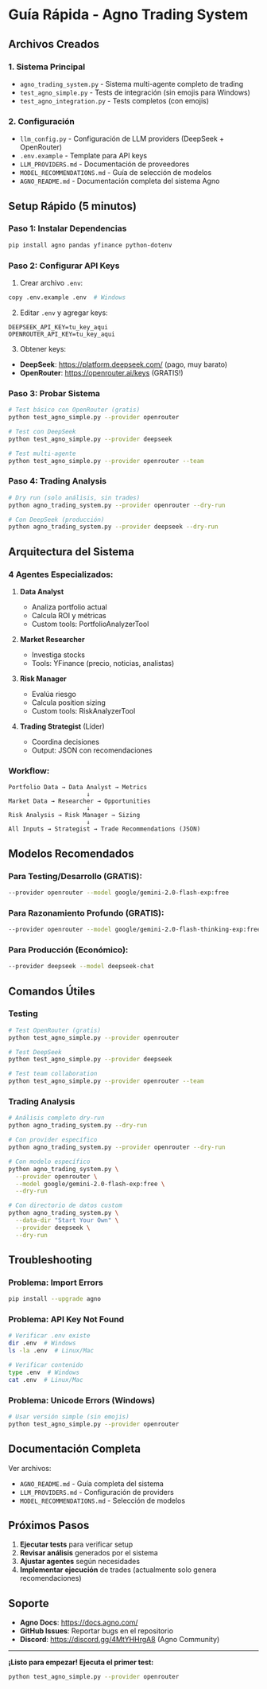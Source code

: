 # Guía Rápida - Agno Trading System

## Archivos Creados

### 1. Sistema Principal
- `agno_trading_system.py` - Sistema multi-agente completo de trading
- `test_agno_simple.py` - Tests de integración (sin emojis para Windows)
- `test_agno_integration.py` - Tests completos (con emojis)

### 2. Configuración
- `llm_config.py` - Configuración de LLM providers (DeepSeek + OpenRouter)
- `.env.example` - Template para API keys
- `LLM_PROVIDERS.md` - Documentación de proveedores
- `MODEL_RECOMMENDATIONS.md` - Guía de selección de modelos
- `AGNO_README.md` - Documentación completa del sistema Agno

## Setup Rápido (5 minutos)

### Paso 1: Instalar Dependencias
```bash
pip install agno pandas yfinance python-dotenv
```

### Paso 2: Configurar API Keys

1. Crear archivo `.env`:
```bash
copy .env.example .env  # Windows
```

2. Editar `.env` y agregar keys:
```env
DEEPSEEK_API_KEY=tu_key_aqui
OPENROUTER_API_KEY=tu_key_aqui
```

3. Obtener keys:
- **DeepSeek**: https://platform.deepseek.com/ (pago, muy barato)
- **OpenRouter**: https://openrouter.ai/keys (GRATIS!)

### Paso 3: Probar Sistema

```bash
# Test básico con OpenRouter (gratis)
python test_agno_simple.py --provider openrouter

# Test con DeepSeek
python test_agno_simple.py --provider deepseek

# Test multi-agente
python test_agno_simple.py --provider openrouter --team
```

### Paso 4: Trading Analysis

```bash
# Dry run (solo análisis, sin trades)
python agno_trading_system.py --provider openrouter --dry-run

# Con DeepSeek (producción)
python agno_trading_system.py --provider deepseek --dry-run
```

## Arquitectura del Sistema

### 4 Agentes Especializados:

1. **Data Analyst** 
   - Analiza portfolio actual
   - Calcula ROI y métricas
   - Custom tools: PortfolioAnalyzerTool

2. **Market Researcher**
   - Investiga stocks
   - Tools: YFinance (precio, noticias, analistas)

3. **Risk Manager**
   - Evalúa riesgo
   - Calcula position sizing
   - Custom tools: RiskAnalyzerTool

4. **Trading Strategist** (Líder)
   - Coordina decisiones
   - Output: JSON con recomendaciones

### Workflow:

```
Portfolio Data → Data Analyst → Metrics
                      ↓
Market Data → Researcher → Opportunities
                      ↓
Risk Analysis → Risk Manager → Sizing
                      ↓
All Inputs → Strategist → Trade Recommendations (JSON)
```

## Modelos Recomendados

### Para Testing/Desarrollo (GRATIS):
```bash
--provider openrouter --model google/gemini-2.0-flash-exp:free
```

### Para Razonamiento Profundo (GRATIS):
```bash
--provider openrouter --model google/gemini-2.0-flash-thinking-exp:free
```

### Para Producción (Económico):
```bash
--provider deepseek --model deepseek-chat
```

## Comandos Útiles

### Testing
```bash
# Test OpenRouter (gratis)
python test_agno_simple.py --provider openrouter

# Test DeepSeek
python test_agno_simple.py --provider deepseek

# Test team collaboration
python test_agno_simple.py --provider openrouter --team
```

### Trading Analysis
```bash
# Análisis completo dry-run
python agno_trading_system.py --dry-run

# Con provider específico
python agno_trading_system.py --provider openrouter --dry-run

# Con modelo específico
python agno_trading_system.py \
  --provider openrouter \
  --model google/gemini-2.0-flash-exp:free \
  --dry-run

# Con directorio de datos custom
python agno_trading_system.py \
  --data-dir "Start Your Own" \
  --provider deepseek \
  --dry-run
```

## Troubleshooting

### Problema: Import Errors
```bash
pip install --upgrade agno
```

### Problema: API Key Not Found
```bash
# Verificar .env existe
dir .env  # Windows
ls -la .env  # Linux/Mac

# Verificar contenido
type .env  # Windows
cat .env  # Linux/Mac
```

### Problema: Unicode Errors (Windows)
```bash
# Usar versión simple (sin emojis)
python test_agno_simple.py --provider openrouter
```

## Documentación Completa

Ver archivos:
- `AGNO_README.md` - Guía completa del sistema
- `LLM_PROVIDERS.md` - Configuración de providers
- `MODEL_RECOMMENDATIONS.md` - Selección de modelos

## Próximos Pasos

1. **Ejecutar tests** para verificar setup
2. **Revisar análisis** generados por el sistema
3. **Ajustar agentes** según necesidades
4. **Implementar ejecución** de trades (actualmente solo genera recomendaciones)

## Soporte

- **Agno Docs**: https://docs.agno.com/
- **GitHub Issues**: Reportar bugs en el repositorio
- **Discord**: https://discord.gg/4MtYHHrgA8 (Agno Community)

---

**¡Listo para empezar! Ejecuta el primer test:**
```bash
python test_agno_simple.py --provider openrouter
```
